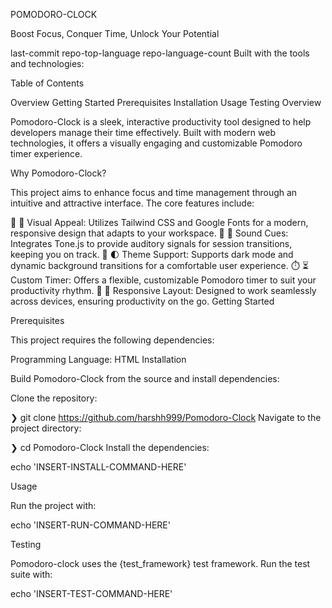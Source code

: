 POMODORO-CLOCK

Boost Focus, Conquer Time, Unlock Your Potential

last-commit repo-top-language repo-language-count
Built with the tools and technologies:


Table of Contents

Overview
Getting Started
Prerequisites
Installation
Usage
Testing
Overview

Pomodoro-Clock is a sleek, interactive productivity tool designed to help developers manage their time effectively. Built with modern web technologies, it offers a visually engaging and customizable Pomodoro timer experience.

Why Pomodoro-Clock?

This project aims to enhance focus and time management through an intuitive and attractive interface. The core features include:

🎨 🌈 Visual Appeal: Utilizes Tailwind CSS and Google Fonts for a modern, responsive design that adapts to your workspace.
🔔 🎵 Sound Cues: Integrates Tone.js to provide auditory signals for session transitions, keeping you on track.
🌙 🌓 Theme Support: Supports dark mode and dynamic background transitions for a comfortable user experience.
⏱️ ⏳ Custom Timer: Offers a flexible, customizable Pomodoro timer to suit your productivity rhythm.
📱 📱 Responsive Layout: Designed to work seamlessly across devices, ensuring productivity on the go.
Getting Started

Prerequisites

This project requires the following dependencies:

Programming Language: HTML
Installation

Build Pomodoro-Clock from the source and install dependencies:

Clone the repository:

❯ git clone https://github.com/harshh999/Pomodoro-Clock
Navigate to the project directory:

❯ cd Pomodoro-Clock
Install the dependencies:

echo 'INSERT-INSTALL-COMMAND-HERE'

Usage

Run the project with:

echo 'INSERT-RUN-COMMAND-HERE'

Testing

Pomodoro-clock uses the {test_framework} test framework. Run the test suite with:

echo 'INSERT-TEST-COMMAND-HERE'
